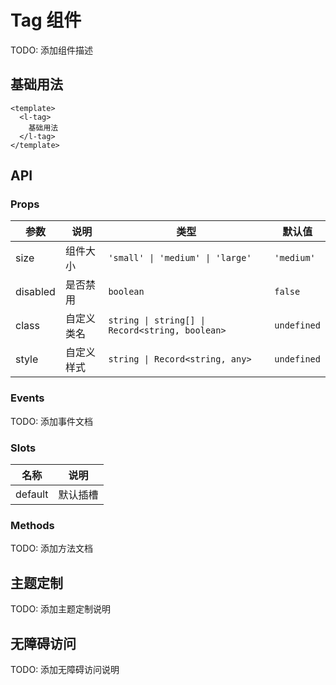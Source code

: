 # Tag 组件

TODO: 添加组件描述

## 基础用法

```vue
<template>
  <l-tag>
    基础用法
  </l-tag>
</template>
```

## API

### Props

| 参数 | 说明 | 类型 | 默认值 |
| --- | --- | --- | --- |
| size | 组件大小 | `'small' \| 'medium' \| 'large'` | `'medium'` |
| disabled | 是否禁用 | `boolean` | `false` |
| class | 自定义类名 | `string \| string[] \| Record<string, boolean>` | `undefined` |
| style | 自定义样式 | `string \| Record<string, any>` | `undefined` |

### Events

TODO: 添加事件文档

### Slots

| 名称 | 说明 |
| --- | --- |
| default | 默认插槽 |

### Methods

TODO: 添加方法文档

## 主题定制

TODO: 添加主题定制说明

## 无障碍访问

TODO: 添加无障碍访问说明